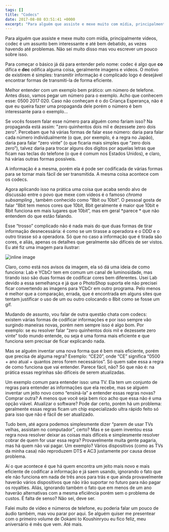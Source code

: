 ```yaml
---
tags: []
title: "Codecs"
date: 2017-08-08 03:51:41 +0000
excerpt: "Para alguém que assiste e mexe muito com mídia, principalmente vídeos, codec é um assunto bem interessante e até bem debatido, as vezes..."
---
```


Para alguém que assiste e mexe muito com mídia, principalmente vídeos, codec é um assunto bem interessante e até bem debatido, as vezes havendo até problemas. Não sei muito disso mas vou escrever um pouco sobre isso.

Para começar o básico já dá para entender pelo nome: codec é algo que **co** difica e **dec** odifica alguma coisa, geralmente imagens e vídeos. O motivo de existirem é simples: transmitir informação é complicado logo é desejável encontrar formas de transmiti-la de forma eficiente.

Melhor entender com um exemplo bem prático: um número de telefone. Antes disso, vamos pegar um número para o exemplo. Acho que conhecem esse: 0500 2017 020. Caso não conheçam é o do Criança Esperança, não é que eu queira fazer uma propaganda dele porém o número é bem interessante para o exemplo...

Se vocês fossem falar esse número para alguém como fariam isso? Na propaganda está assim: "zero quinhentos dois mil e dezessete zero dois zero". Percebam que há várias formas de falar esse número: daria para falar cada número individualmente (o que, por exemplo, é a regra no Japão), daria para falar “zero vinte” (o que ficaria mais simples que “zero dois zero”), talvez daria para trocar alguns dos dígitos por aquelas letras que ficam nas teclas do telefone (o que é comum nos Estados Unidos), e claro, há várias outras formas possíveis.

A informação é a mesma, porém ela é pode ser codificada de várias formas para se tornar mais fácil de ser transmitida. A mesma coisa acontece com os codecs.

Agora aplicando isso na prática uma coisa que acaba sendo alvo de discussão entre o povo que mexe com vídeos é o famoso *chroma subsampling* , também conhecido como “8bit ou 10bit”. O pessoal gosta de falar “8bit tem menos cores que 10bit, 8bit geralmente é maior que 10bit e 8bit funciona em mais lugares que 10bit”, mas em geral *parece * que não entendem do que estão falando.

Esse “trosso” complicado não é nada mais do que duas formas de tirar informação desnecessária: é como se um tirasse a operadora e o DDD e o outro tirasse só a operadora. Só que no caso a informação que é tirada são cores, e aliás, apenas os detalhes que geralmente são difíceis de ser vistos. Eu até fiz uma imagem para ilustrar:

![inline image](https://res.cloudinary.com/qgustavor/image/upload/v1502164301/a83n62jjbywubwbdt1ta.png)

Claro, como está nos avisos da imagem, ela só dá uma ideia de como funciona: Lab e YCbCr tem em comum um canal de luminosidade, mas tirando isso são duas formas de codificar cores bem diferentes. Usei Lab devido a essa semelhança e já que o PhotoShop suporta ele não precisei ficar convertendo as imagens para YCbCr em outro programa. Pelo menos é melhor que a comparação, errada, que é encontrada em alguns sites que tentam justificar o uso de um ou outro colocando o 8bit como se fosse um gif.

Mudando de assunto, vou falar de outra questão chata com codecs: existem várias formas de codificar informações e por isso sempre vão surgindo maneiras novas, porém nem sempre isso é algo bom. Por exemplo: se eu resolver falar “zero quinhentos dois mil e dezessete zero vinte” todo mundo entende, ou seja é uma forma mais eficiente e que funciona sem precisar de ficar explicando nada.

Mas se alguém inventar uma nova forma que é bem mais eficiente, porém que precisa de alguma regra? Exemplo: “CE20”, onde “CE” significa “0500 + ano atual + quantos zeros forem necessários”. Só quem sabe essa a regra de como funciona que vai entender. Parece fácil, não? Só que não é: na prática essas regrinhas são difíceis de serem atualizadas.

Um exemplo comum para entender isso: uma TV. Ela tem um conjunto de regras para entender as informações que ela recebe, mas se alguém inventar um jeito novo como “ensiná-la” a entender essas regras novas? Comprar outra? A menos que você seja bem rico acho que essa não é uma opção viável. Atualizar o software? Pode dar certo, porém há um problema: geralmente essas regras ficam um chip especializado ultra rápido feito só para isso que não é fácil de ser atualizado.

Tudo bem, até agora podemos simplesmente dizer “parem de usar TVs velhas, assistam no computador”, certo? Mas e se quem inventou essa regra nova resolver deixar as coisas mais difíceis e simplesmente resolver cobrar de quem for usar essa regra? Provavelmente muita gente pagaria, mas há quem não vai pagar. Um exemplo? Vários dispositivos (como as TVs da minha casa) não reproduzem DTS e AC3 justamente por causa desse problema.

Aí o que acontece é que há quem encontra um jeito mais novo e mais eficiente de codificar a informação e já saem usando, ignorando o fato que ele não funciona em nada de três anos para trás e que ainda provavelmente haverão vários dispositivos que não irão suportar no futuro para não pagar os royalties. Aliás, ignorando também o fato que em menos de um ano haverão alternativas com a mesma eficiência porém sem o problema de custos. É falta de senso? Não sei, deve ser.

Falei muito de vídeo e números de telefone, eu poderia falar um pouco de áudio também, mas vou parar por aqui. Se alguém quiser me presentear com o primeiro volume de Ookami to Koushinryou eu fico feliz, meu aniversário é mês que vem. Até mais.